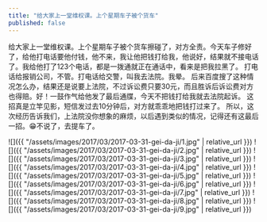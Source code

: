 ```yaml
---
title: "给大家上一堂维权课。上个星期车子被个货车"
published: false
---
```

给大家上一堂维权课。上个星期车子被个货车擦碰了，对方全责。今天车子修好了，给他打电话要他付钱，他不来，我让他把钱打给我，他说好，结果就不接电话了。我给他打了123个电话，都是一拨通就正在通话中，看来是把我拉黑了。
打电话给报销公司，不管。打电话给交警，叫我去法院。我晕。
后来百度搜了这种情况怎么办，结果还是说要上法院，不过诉讼费只要30元，而且胜诉后诉讼费对方也得赔。好！一鼓作气给他发了最后通牒，今天不把钱打给我就去法院起诉。
这招真是立竿见影，短信发过去10分钟后，对方就乖乖地把钱打过来了。
所以，这次经历告诉我们，上法院没你想象的麻烦，以后遇到类似的情况，记得还有这最后一招。😁不说了，去提车了。



![]({{ "/assets/images/2017/03/2017-03-31-gei-da-ji/1.jpg" | relative_url }})
![]({{ "/assets/images/2017/03/2017-03-31-gei-da-ji/2.jpg" | relative_url }})
![]({{ "/assets/images/2017/03/2017-03-31-gei-da-ji/3.jpg" | relative_url }})
![]({{ "/assets/images/2017/03/2017-03-31-gei-da-ji/4.jpg" | relative_url }})
![]({{ "/assets/images/2017/03/2017-03-31-gei-da-ji/5.jpg" | relative_url }})
![]({{ "/assets/images/2017/03/2017-03-31-gei-da-ji/6.jpg" | relative_url }})
![]({{ "/assets/images/2017/03/2017-03-31-gei-da-ji/7.jpg" | relative_url }})
![]({{ "/assets/images/2017/03/2017-03-31-gei-da-ji/8.jpg" | relative_url }})
![]({{ "/assets/images/2017/03/2017-03-31-gei-da-ji/9.jpg" | relative_url }})
